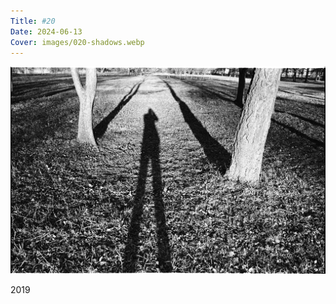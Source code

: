 ```yaml
---
Title: #20
Date: 2024-06-13
Cover: images/020-shadows.webp
---
```


![Shadows, 2019](images/020-shadows@2x.webp)

2019
